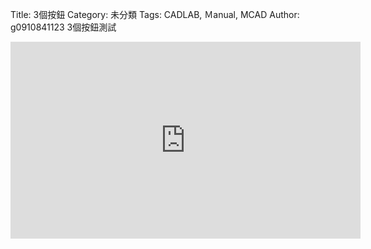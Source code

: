 Title: 3個按鈕
Category: 未分類
Tags: CADLAB, Ｍanual, MCAD
Author: g0910841123
3個按鈕測試  

<iframe width="560" height="315" src="https://www.youtube.com/embed/W-uT4S160K8" frameborder="0" allowfullscreen></iframe>

